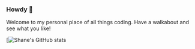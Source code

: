 ### Howdy 👋

Welcome to my personal place of all things coding. Have a walkabout and see what you like!

[![Shane's GitHub stats](https://github-readme-stats.vercel.app/api?username=ShaneUP1&theme=prussian&show_icons=true)

